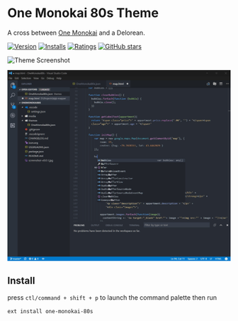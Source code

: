 # One Monokai 80s Theme

A cross between [One Monokai](https://github.com/azemoh/vscode-one-monokai) and a Delorean.

[![Version](http://vsmarketplacebadge.apphb.com/version/axiomaticstudios.one-monokai-80s.svg)](https://marketplace.visualstudio.com/items?itemName=axiomaticstudios.one-monokai-80s) [![Installs](http://vsmarketplacebadge.apphb.com/installs/axiomaticstudios.one-monokai-80s.svg)](https://marketplace.visualstudio.com/items?itemName=axiomaticstudios.one-monokai-80s) [![Ratings](https://vsmarketplacebadge.apphb.com/rating/axiomaticstudios.one-monokai-80s.svg)](https://marketplace.visualstudio.com/items?itemName=axiomaticstudios.one-monokai-80s) [![GitHub stars](https://img.shields.io/github/stars/marcelo-mason/vscode-one-monokai.svg?style=social&label=Star&maxAge=2592000)](https://github.com/marcelo-mason/vscode-one-monokai)

![Theme Screenshot](screenshot-v0.0.1.jpg)

![Interface Screenshot](interface.png)

## Install

press `ctl/command + shift + p` to launch the command palette then run
```
ext install one-monokai-80s
```
